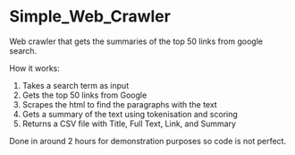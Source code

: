 # Simple_Web_Crawler
Web crawler that gets the summaries of the top 50 links from google search. 

How it works:

1. Takes a search term as input
2. Gets the top 50 links from Google
3. Scrapes the html to find the paragraphs with the text
4. Gets a summary of the text using tokenisation and scoring
5. Returns a CSV file with Title, Full Text, Link, and Summary

Done in around 2 hours for demonstration purposes so code is not perfect.
